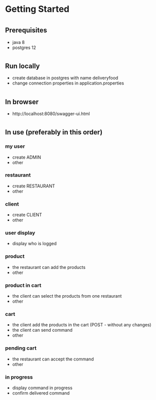 # Getting Started
#
## Prerequisites
* java 8
* postgres 12
#
## Run locally
* create database in postgres with name deliveryfood
* change connection properties in application.properties
#
## In browser
* http://localhost:8080/swagger-ui.html
#
## In use (preferably in this order)
### my user
* create ADMIN
* other
### restaurant
* create RESTAURANT
* other
### client
* create CLIENT
* other
### user display
* display who is logged
### product
* the restaurant can add the products
* other
### product in cart
* the client can select the products from one restaurant
* other
### cart
* the client add the products in the cart (POST - without any changes)
* the client can send command
* other
### pending cart
* the restaurant can accept the command
* other
### in progress
* display command in progress
* confirm delivered command
